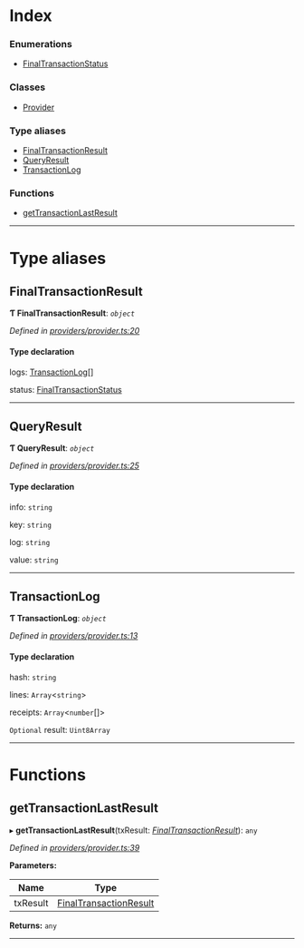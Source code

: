 

# Index

### Enumerations

* [FinalTransactionStatus](../enums/_providers_provider_.finaltransactionstatus.md)

### Classes

* [Provider](../classes/_providers_provider_.provider.md)

### Type aliases

* [FinalTransactionResult](_providers_provider_.md#finaltransactionresult)
* [QueryResult](_providers_provider_.md#queryresult)
* [TransactionLog](_providers_provider_.md#transactionlog)

### Functions

* [getTransactionLastResult](_providers_provider_.md#gettransactionlastresult)

---

# Type aliases

<a id="finaltransactionresult"></a>

##  FinalTransactionResult

**Ƭ FinalTransactionResult**: *`object`*

*Defined in [providers/provider.ts:20](https://github.com/nearprotocol/nearlib/blob/70d6520/src.ts/providers/provider.ts#L20)*

#### Type declaration

 logs: [TransactionLog](_providers_provider_.md#transactionlog)[]

 status: [FinalTransactionStatus](../enums/_providers_provider_.finaltransactionstatus.md)

___
<a id="queryresult"></a>

##  QueryResult

**Ƭ QueryResult**: *`object`*

*Defined in [providers/provider.ts:25](https://github.com/nearprotocol/nearlib/blob/70d6520/src.ts/providers/provider.ts#L25)*

#### Type declaration

 info: `string`

 key: `string`

 log: `string`

 value: `string`

___
<a id="transactionlog"></a>

##  TransactionLog

**Ƭ TransactionLog**: *`object`*

*Defined in [providers/provider.ts:13](https://github.com/nearprotocol/nearlib/blob/70d6520/src.ts/providers/provider.ts#L13)*

#### Type declaration

 hash: `string`

 lines: `Array`<`string`>

 receipts: `Array`<`number`[]>

`Optional`  result: `Uint8Array`

___

# Functions

<a id="gettransactionlastresult"></a>

##  getTransactionLastResult

▸ **getTransactionLastResult**(txResult: *[FinalTransactionResult](_providers_provider_.md#finaltransactionresult)*): `any`

*Defined in [providers/provider.ts:39](https://github.com/nearprotocol/nearlib/blob/70d6520/src.ts/providers/provider.ts#L39)*

**Parameters:**

| Name | Type |
| ------ | ------ |
| txResult | [FinalTransactionResult](_providers_provider_.md#finaltransactionresult) |

**Returns:** `any`

___

